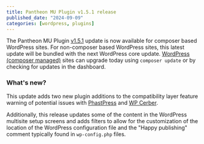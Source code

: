 ```yaml
---
title: Pantheon MU Plugin v1.5.1 release
published_date: "2024-09-09"
categories: [wordpress, plugins]
---
```


The Pantheon MU Plugin [v1.5.1](https://github.com/pantheon-systems/pantheon-mu-plugin/releases) update is now available for composer based WordPress sites. For non-composer based WordPress sites, this latest update will be bundled with the next WordPress core update. [WordPress (composer managed)](/guides/wordpress-composer) sites can upgrade today using `composer update` or by checking for updates in the dashboard.

### What's new?

This update adds two new plugin additions to the compatibility layer feature warning of potential issues with [PhastPress](/plugins-known-issues#phastpress) and [WP Cerber](/plugins-known-issues#wp-cerber-security-antispam--malware-scan).

Additionally, this release updates some of the content in the WordPress multisite setup screens and adds filters to allow for the customization of the location of the WordPress configuration file and the "Happy publishing" comment typically found in `wp-config.php` files.
